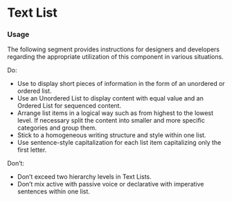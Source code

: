 # Text List

<TableOfContents></TableOfContents>

### Usage

The following segment provides instructions for designers and developers regarding the appropriate utilization of this
component in various situations.

Do:

- Use to display short pieces of information in the form of an unordered or ordered list.
- Use an Unordered List to display content with equal value and an Ordered List for sequenced content.
- Arrange list items in a logical way such as from highest to the lowest level. If necessary split the content into
  smaller and more specific categories and group them.
- Stick to a homogeneous writing structure and style within one list.
- Use sentence-style capitalization for each list item capitalizing only the first letter.

Don’t:

- Don’t exceed two hierarchy levels in Text Lists.
- Don’t mix active with passive voice or declarative with imperative sentences within one list.

